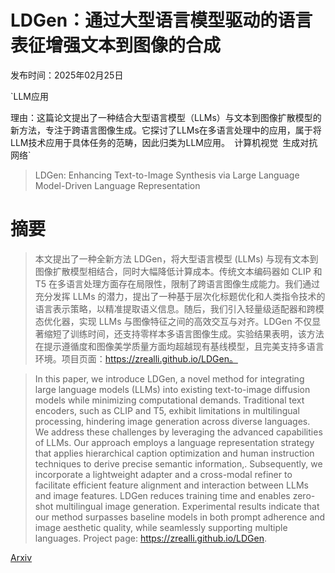 # LDGen：通过大型语言模型驱动的语言表征增强文本到图像的合成

发布时间：2025年02月25日

`LLM应用

理由：这篇论文提出了一种结合大型语言模型（LLMs）与文本到图像扩散模型的新方法，专注于跨语言图像生成。它探讨了LLMs在多语言处理中的应用，属于将LLM技术应用于具体任务的范畴，因此归类为LLM应用。` `计算机视觉` `生成对抗网络`

> LDGen: Enhancing Text-to-Image Synthesis via Large Language Model-Driven Language Representation

# 摘要

> 本文提出了一种全新方法 LDGen，将大型语言模型 (LLMs) 与现有文本到图像扩散模型相结合，同时大幅降低计算成本。传统文本编码器如 CLIP 和 T5 在多语言处理方面存在局限性，限制了跨语言图像生成能力。我们通过充分发挥 LLMs 的潜力，提出了一种基于层次化标题优化和人类指令技术的语言表示策略，以精准提取语义信息。随后，我们引入轻量级适配器和跨模态优化器，实现 LLMs 与图像特征之间的高效交互与对齐。LDGen 不仅显著缩短了训练时间，还支持零样本多语言图像生成。实验结果表明，该方法在提示遵循度和图像美学质量方面均超越现有基线模型，且完美支持多语言环境。项目页面：https://zrealli.github.io/LDGen。

> In this paper, we introduce LDGen, a novel method for integrating large language models (LLMs) into existing text-to-image diffusion models while minimizing computational demands. Traditional text encoders, such as CLIP and T5, exhibit limitations in multilingual processing, hindering image generation across diverse languages. We address these challenges by leveraging the advanced capabilities of LLMs. Our approach employs a language representation strategy that applies hierarchical caption optimization and human instruction techniques to derive precise semantic information,. Subsequently, we incorporate a lightweight adapter and a cross-modal refiner to facilitate efficient feature alignment and interaction between LLMs and image features. LDGen reduces training time and enables zero-shot multilingual image generation. Experimental results indicate that our method surpasses baseline models in both prompt adherence and image aesthetic quality, while seamlessly supporting multiple languages. Project page: https://zrealli.github.io/LDGen.

[Arxiv](https://arxiv.org/abs/2502.18302)